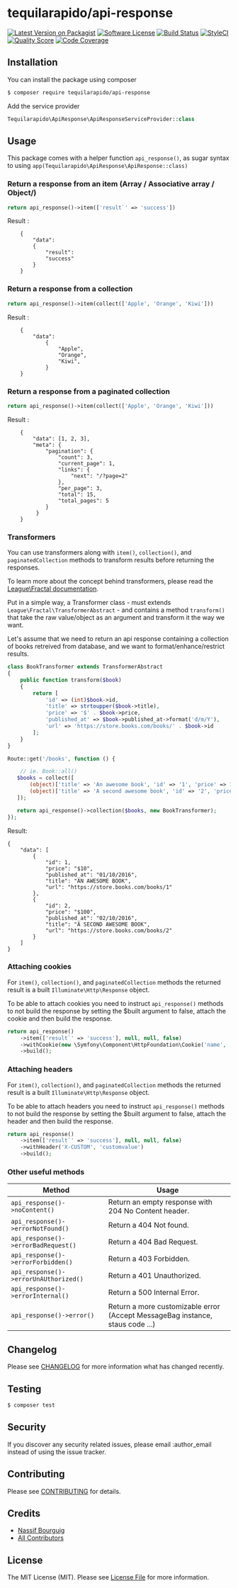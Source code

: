 
# tequilarapido/api-response 

[![Latest Version on Packagist](https://img.shields.io/packagist/v/tequilarapido/api-response.svg?style=flat-square)](https://packagist.org/packages/tequilarapido/api-response)
[![Software License](https://img.shields.io/badge/license-MIT-brightgreen.svg?style=flat-square)](LICENSE.md)
[![Build Status](https://img.shields.io/travis/tequilarapido/api-response/master.svg?style=flat-square)](https://travis-ci.org/tequilarapido/api-response)
[![StyleCI](https://styleci.io/repos/70261592/shield)](https://styleci.io/repos/70261592)
[![Quality Score](https://img.shields.io/scrutinizer/g/tequilarapido/api-response.svg?style=flat-square)](https://scrutinizer-ci.com/g/tequilarapido/api-response)
[![Code Coverage](https://img.shields.io/scrutinizer/coverage/g/tequilarapido/api-response/master.svg?style=flat-square)](https://scrutinizer-ci.com/g/tequilarapido/api-response/?branch=master)

## Installation

You can install the package using composer

``` bash
$ composer require tequilarapido/api-response
```

Add the service provider

``` php
Tequilarapido\ApiResponse\ApiResponseServiceProvider::class 
```


## Usage

This package comes with a helper function `api_response()`, as sugar syntax to using `app(Tequilarapido\ApiResponse\ApiResponse::class)`

 
### Return a response from an item (Array / Associative array / Object/)
 
``` php
return api_response()->item(['result`' => 'success'])
```

Result :   
```
    {
        "data":
        {   
            "result":
            "success"
        }
    }
```

### Return a response from a collection
 
``` php
return api_response()->item(collect(['Apple', 'Orange', 'Kiwi']))
```

Result :   
```   
    {
        "data":
            {   
                "Apple",
                "Orange",
                "Kiwi",
            }
    }
```

### Return a response from a paginated collection

``` php
return api_response()->item(collect(['Apple', 'Orange', 'Kiwi']))
```

Result :   
```
    {
        "data": [1, 2, 3],
        "meta": {
            "pagination": {
                "count": 3,
                "current_page": 1,
                "links": {
                    "next": "/?page=2"
                },
                "per_page": 3,
                "total": 15,
                "total_pages": 5
            }
         }
    }
```

### Transformers 

You can use transformers along with `item()`, `collection()`, and `paginatedCollection` methods to transform results
before returning the responses.

To learn more about the concept behind transformers, please read the [League\Fractal documentation](http://fractal.thephpleague.com/transformers/). 

Put in a simple way, a Transformer class 
    - must extends `League\Fractal\TransformerAbstract` 
    - and contains a method `transform()` that take the raw value/object as an argument and transform it the way we want.
    
Let's assume that we need to return an api response containing a collection of books retreived from database, and we want to format/enhance/restrict results.
  
``` php
class BookTransformer extends TransformerAbstract
{
    public function transform($book)
    {
        return [
            'id' => (int)$book->id,
            'title' => strtoupper($book->title),
            'price' => '$' . $book->price,
            'published_at' => $book->published_at->format('d/m/Y'),
            'url' => 'https://store.books.com/books/' . $book->id
        ];
    }
}
``` 
  
``` php
Route::get('/books', function () {

    // ie. Book::all()
   $books = collect([
       (object)['title' => 'An awesome book', 'id' => '1', 'price' => 10, 'published_at' => Carbon::createFromFormat('Y-m-d', '2016-10-01')],
       (object)['title' => 'A second awesome book', 'id' => '2', 'price' => 100, 'published_at' => Carbon::createFromFormat('Y-m-d', '2016-10-02')],
   ]);

   return api_response()->collection($books, new BookTransformer);
});
```

Result: 
``` 
{
    "data": [
        {
            "id": 1,
            "price": "$10",
            "published_at": "01/10/2016",
            "title": "AN AWESOME BOOK",
            "url": "https://store.books.com/books/1"
        },
        {
            "id": 2,
            "price": "$100",
            "published_at": "02/10/2016",
            "title": "A SECOND AWESOME BOOK",
            "url": "https://store.books.com/books/2"
        }
    ]
}
``` 

### Attaching cookies

For `item()`, `collection()`, and `paginatedCollection` methods the returned result is a built `Illuminate\Http\Response` object.

To be able to attach cookies you need to instruct `api_response()` methods to not build the response by setting the $built argument to false, attach the cookie
and then build the response.

``` php
return api_response()
    ->item(['result`' => 'success'], null, null, false)
    ->withCookie(new \Symfony\Component\HttpFoundation\Cookie('name', 'value'))
    ->build();
```

### Attaching headers

For `item()`, `collection()`, and `paginatedCollection` methods the returned result is a built `Illuminate\Http\Response` object.

To be able to attach headers you need to instruct `api_response()` methods to not build the response by setting the $built argument to false, attach the header
and then build the response.

``` php
return api_response()
    ->item(['result`' => 'success'], null, null, false)
    ->withHeader('X-CUSTOM', 'customvalue')
    ->build();
```

###  Other useful methods 

| Method      | Usage        | 
|-------------|--------------|
| `api_response()->noContent()` | Return an empty response with 204 No Content header.|
| `api_response()->errorNotFound()` | Return a 404 Not found.|
| `api_response()->errorBadRequest()` | Return a 404 Bad Request.|
| `api_response()->errorForbidden()` | Return a 403 Forbidden.|
| `api_response()->errorUnAUthorized()` | Return a 401 Unauthorized.|
| `api_response()->errorInternal()` | Return a 500 Internal Error.|
| `api_response()->error()` | Return a more customizable error (Accept MessageBag instance, staus code ...)|


## Changelog
Please see [CHANGELOG](CHANGELOG.md) for more information what has changed recently.

## Testing

``` bash
$ composer test
```

## Security

If you discover any security related issues, please email :author_email instead of using the issue tracker.

## Contributing

Please see [CONTRIBUTING](CONTRIBUTING.md) for details.

## Credits

- [Nassif Bourguig](https://github.com/nbourguig)
- [All Contributors](../../contributors)

## License

The MIT License (MIT). Please see [License File](LICENSE.md) for more information.
